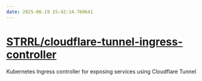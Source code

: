 ```yaml
---
date: 2025-06-19 15:42:14.760641
---
```


# [STRRL/cloudflare-tunnel-ingress-controller](https://github.com/STRRL/cloudflare-tunnel-ingress-controller)

Kubernetes Ingress controller for exposing services using Cloudflare Tunnel